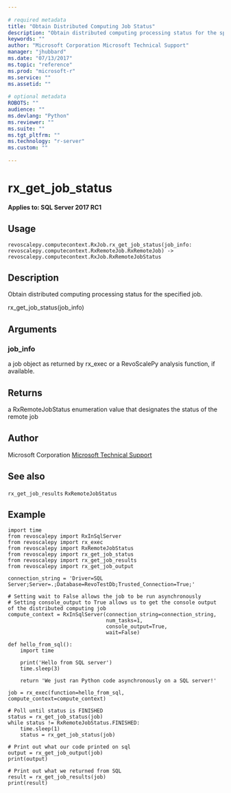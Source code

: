 ```yaml
--- 
 
# required metadata 
title: "Obtain Distributed Computing Job Status" 
description: "Obtain distributed computing processing status for the specified job.rx_get_job_status(job_info)" 
keywords: "" 
author: "Microsoft Corporation Microsoft Technical Support" 
manager: "jhubbard" 
ms.date: "07/13/2017" 
ms.topic: "reference" 
ms.prod: "microsoft-r" 
ms.service: "" 
ms.assetid: "" 
 
# optional metadata 
ROBOTS: "" 
audience: "" 
ms.devlang: "Python" 
ms.reviewer: "" 
ms.suite: "" 
ms.tgt_pltfrm: "" 
ms.technology: "r-server" 
ms.custom: "" 
 
---
```


# rx_get_job_status


**Applies to: SQL Server 2017 RC1**


## Usage



```
revoscalepy.computecontext.RxJob.rx_get_job_status(job_info: revoscalepy.computecontext.RxRemoteJob.RxRemoteJob) -> revoscalepy.computecontext.RxJob.RxRemoteJobStatus
```




## Description

Obtain distributed computing processing status for the specified job.

rx_get_job_status(job_info)


## Arguments


### job_info

a job object as returned by rx_exec or a RevoScalePy
analysis function, if available.


## Returns

a RxRemoteJobStatus enumeration value that designates the status of the remote job


## Author

Microsoft Corporation [Microsoft Technical Support](https://go.microsoft.com/fwlink/?LinkID=698556&clcid=0x409)


## See also

`rx_get_job_results`
`RxRemoteJobStatus`


## Example



```
import time
from revoscalepy import RxInSqlServer
from revoscalepy import rx_exec
from revoscalepy import RxRemoteJobStatus
from revoscalepy import rx_get_job_status
from revoscalepy import rx_get_job_results
from revoscalepy import rx_get_job_output

connection_string = 'Driver=SQL Server;Server=.;Database=RevoTestDb;Trusted_Connection=True;'

# Setting wait to False allows the job to be run asynchronously
# Setting console_output to True allows us to get the console output of the distributed computing job
compute_context = RxInSqlServer(connection_string=connection_string,
                                num_tasks=1,
                                console_output=True,
                                wait=False)

def hello_from_sql():
    import time

    print('Hello from SQL server')
    time.sleep(3)

    return 'We just ran Python code asynchronously on a SQL server!'

job = rx_exec(function=hello_from_sql, compute_context=compute_context)

# Poll until status is FINISHED
status = rx_get_job_status(job)
while status != RxRemoteJobStatus.FINISHED:
    time.sleep(1)
    status = rx_get_job_status(job)

# Print out what our code printed on sql
output = rx_get_job_output(job)
print(output)

# Print out what we returned from SQL
result = rx_get_job_results(job)
print(result)
```

